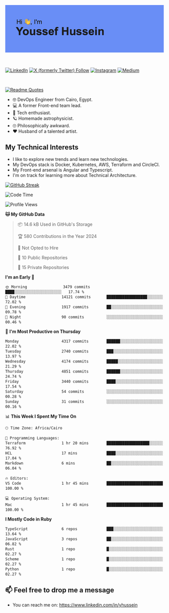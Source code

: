 [![Youssef's GitHub Banner](./assets/youssef-hussein.png)](https://github.com/yorki404)

</br>

[![LinkedIn](https://img.shields.io/badge/linkedin-%230077B5.svg?style=for-the-badge&logo=linkedin&logoColor=white)](https://www.linkedin.com/in/yhussein/)
[![X (formerly Twitter) Follow](https://img.shields.io/twitter/follow/devqik_?style=for-the-badge&logo=X&logoColor=White&labelColor=White)](https://twitter.com/devqik_)
[![Instagram](https://img.shields.io/badge/devqik-E4405F?style=for-the-badge&logo=Instagram&logoColor=white)](https://instagram.com/devqik)
[![Medium](https://img.shields.io/badge/Medium-12100E?style=for-the-badge&logo=medium&logoColor=white)](https://medium.com/@devqik)

</br>

[![Readme Quotes](https://quotes-github-readme.vercel.app/api?type=horizontal&theme=dark)](https://github.com/piyushsuthar/github-readme-quotes)

- :nerd_face: DevOps Engineer from Cairo, Egypt.
- :computer: A former Front-end team lead.
- :satellite: Tech enthusiast.
- :ringed_planet: Homemade astrophysicist.
- :roll_eyes: Philosophically awkward.
- :heart: Husband of a talented artist.

## My Technical Interests

- I like to explore new trends and learn new technologies.
- My DevOps stack is Docker, Kubernetes, AWS, Terraform and CircleCI.
- My Front-end arsenal is Angular and Typescript.
- I'm on track for learning more about Technical Architecture.

[![GitHub Streak](https://streak-stats.demolab.com/?user=devqik&theme=dark)](https://git.io/streak-stats)

<!--START_SECTION:waka-->
![Code Time](http://img.shields.io/badge/Code%20Time-866%20hrs%2054%20mins-blue)

![Profile Views](http://img.shields.io/badge/Profile%20Views-0-blue)

**🐱 My GitHub Data** 

> 📦 14.6 kB Used in GitHub's Storage 
 > 
> 🏆 580 Contributions in the Year 2024
 > 
> 🚫 Not Opted to Hire
 > 
> 📜 10 Public Repositories 
 > 
> 🔑 15 Private Repositories 
 > 
**I'm an Early 🐤** 

```text
🌞 Morning                3479 commits        ████░░░░░░░░░░░░░░░░░░░░░   17.74 % 
🌆 Daytime                14121 commits       ██████████████████░░░░░░░   72.02 % 
🌃 Evening                1917 commits        ██░░░░░░░░░░░░░░░░░░░░░░░   09.78 % 
🌙 Night                  90 commits          ░░░░░░░░░░░░░░░░░░░░░░░░░   00.46 % 
```
📅 **I'm Most Productive on Thursday** 

```text
Monday                   4317 commits        ██████░░░░░░░░░░░░░░░░░░░   22.02 % 
Tuesday                  2740 commits        ███░░░░░░░░░░░░░░░░░░░░░░   13.97 % 
Wednesday                4174 commits        █████░░░░░░░░░░░░░░░░░░░░   21.29 % 
Thursday                 4851 commits        ██████░░░░░░░░░░░░░░░░░░░   24.74 % 
Friday                   3440 commits        ████░░░░░░░░░░░░░░░░░░░░░   17.54 % 
Saturday                 54 commits          ░░░░░░░░░░░░░░░░░░░░░░░░░   00.28 % 
Sunday                   31 commits          ░░░░░░░░░░░░░░░░░░░░░░░░░   00.16 % 
```


📊 **This Week I Spent My Time On** 

```text
🕑︎ Time Zone: Africa/Cairo

💬 Programming Languages: 
Terraform                1 hr 20 mins        ███████████████████░░░░░░   76.92 % 
HCL                      17 mins             ████░░░░░░░░░░░░░░░░░░░░░   17.04 % 
Markdown                 6 mins              ██░░░░░░░░░░░░░░░░░░░░░░░   06.04 % 

🔥 Editors: 
VS Code                  1 hr 45 mins        █████████████████████████   100.00 % 

💻 Operating System: 
Mac                      1 hr 45 mins        █████████████████████████   100.00 % 
```

**I Mostly Code in Ruby** 

```text
TypeScript               6 repos             ███░░░░░░░░░░░░░░░░░░░░░░   13.64 % 
JavaScript               3 repos             ██░░░░░░░░░░░░░░░░░░░░░░░   06.82 % 
Rust                     1 repo              █░░░░░░░░░░░░░░░░░░░░░░░░   02.27 % 
Scheme                   1 repo              █░░░░░░░░░░░░░░░░░░░░░░░░   02.27 % 
Python                   1 repo              █░░░░░░░░░░░░░░░░░░░░░░░░   02.27 % 
```




<!--END_SECTION:waka-->

## 📫 Feel free to drop me a message
- You can reach me on: https://www.linkedin.com/in/yhussein
